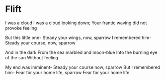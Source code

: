 # Flift

I was a cloud
I was a cloud looking down;
Your frantic waving did not provoke feeling

But this little one-
Steady your wings, now, sparrow
I remembered him-
Steady your course, now, sparrow

And in the dark
From the sea marbled and moon-blue
Into the burning eye of the sun
Without feeling

My end was imminent-
Steady your course now, sparrow
But I remembered him-
Fear for your home life, sparrow
Fear for your home life
